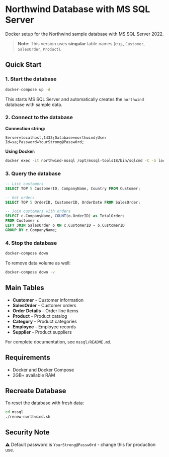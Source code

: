 # Northwind Database with MS SQL Server

Docker setup for the Northwind sample database with MS SQL Server 2022.

> **Note:** This version uses **singular** table names (e.g., `Customer`, `SalesOrder`, `Product`).

## Quick Start

### 1. Start the database

```bash
docker-compose up -d
```

This starts MS SQL Server and automatically creates the `northwind` database with sample data.

### 2. Connect to the database

**Connection string:**
```
Server=localhost,1433;Database=northwind;User Id=sa;Password=YourStrong@Passw0rd;
```

**Using Docker:**
```bash
docker exec -it northwind-mssql /opt/mssql-tools18/bin/sqlcmd -C -S localhost -U sa -P YourStrong@Passw0rd -d northwind
```

### 3. Query the database

```sql
-- List customers
SELECT TOP 5 CustomerID, CompanyName, Country FROM Customer;

-- Get orders
SELECT TOP 5 OrderID, CustomerID, OrderDate FROM SalesOrder;

-- Join customers with orders
SELECT c.CompanyName, COUNT(o.OrderID) as TotalOrders
FROM Customer c
LEFT JOIN SalesOrder o ON c.CustomerID = o.CustomerID
GROUP BY c.CompanyName;
```

### 4. Stop the database

```bash
docker-compose down
```

To remove data volume as well:
```bash
docker-compose down -v
```

## Main Tables

- **Customer** - Customer information
- **SalesOrder** - Customer orders
- **Order Details** - Order line items
- **Product** - Product catalog
- **Category** - Product categories
- **Employee** - Employee records
- **Supplier** - Product suppliers

For complete documentation, see `mssql/README.md`.

## Requirements

- Docker and Docker Compose
- 2GB+ available RAM

## Recreate Database

To reset the database with fresh data:

```bash
cd mssql
./renew-northwind.sh
```

## Security Note

⚠️ Default password is `YourStrong@Passw0rd` - change this for production use.